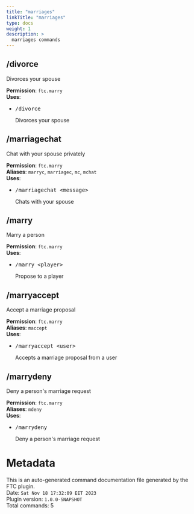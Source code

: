 ```yaml
---
title: "marriages"
linkTitle: "marriages"
type: docs
weight: 1
description: >
  marriages commands
---
```



## /divorce
Divorces your spouse  
  
**Permission**: `ftc.marry`  
**Uses**:
- <pre class="command-usage-arguments">/divorce</pre>  
  Divorces your spouse  

## /marriagechat
Chat with your spouse privately  
  
**Permission**: `ftc.marry`  
**Aliases**: `marryc`, `marriagec`, `mc`, `mchat`  
**Uses**:
- <pre class="command-usage-arguments">/marriagechat &lt;message&gt;</pre>  
  Chats with your spouse  

## /marry
Marry a person  
  
**Permission**: `ftc.marry`  
**Uses**:
- <pre class="command-usage-arguments">/marry &lt;player&gt;</pre>  
  Propose to a player  

## /marryaccept
Accept a marriage proposal  
  
**Permission**: `ftc.marry`  
**Aliases**: `maccept`  
**Uses**:
- <pre class="command-usage-arguments">/marryaccept &lt;user&gt;</pre>  
  Accepts a marriage proposal from a user  

## /marrydeny
Deny a person's marriage request  
  
**Permission**: `ftc.marry`  
**Aliases**: `mdeny`  
**Uses**:
- <pre class="command-usage-arguments">/marrydeny</pre>  
  Deny a person's marriage request  

# Metadata
This is an auto-generated command documentation file generated by the FTC plugin.  
Date: `Sat Nov 18 17:32:09 EET 2023`  
Plugin version: `1.0.0-SNAPSHOT`  
Total commands: 5